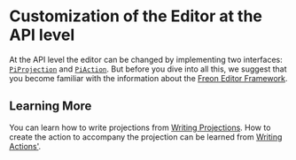# Customization of the Editor at the API level

At the API level the editor can be changed by implementing two interfaces:
[`PiProjection`](/060_Under_the_Hood/010_The_Editor_Framework/020_The_Editor_Interfaces/010_PiProjection_Interface) and
[`PiAction`](/060_Under_the_Hood/010_The_Editor_Framework/020_The_Editor_Interfaces/020_PiAction_Interface). But
before you dive into all this, we suggest that you become familiar with the information
about the [Freon Editor Framework](/060_Under_the_Hood/010_The_Editor_Framework).

## Learning More

You can learn how to write projections from [Writing Projections](/030_Developing_a_Language/030_API_Level/020_Writing_Projections).
How to create the action to accompany the projection can be learned from
[Writing Actions'](/030_Developing_a_Language/030_API_Level/030_Writing_Actions).
